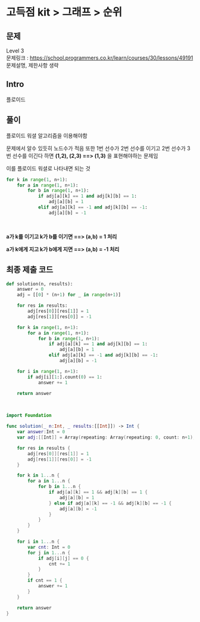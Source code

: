 # 고득점 kit > 그래프 > 순위

## 문제

Level 3
<br/>
문제링크 : https://school.programmers.co.kr/learn/courses/30/lessons/49191
<br/>
문제설명, 제한사항 생략
<br/>

## Intro

플로이드
<br/>

## 풀이

플로이드 워셜 알고리즘을 이용해야함
<br/>

문제에서 알수 있듯히 노드수가 적음 또한 1번 선수가 2번 선수를 이기고 2번 선수가 3번 선수를 이긴다 하면 **(1,2), (2,3) ==> (1,3)** 을 표현해야하는 문제임
<br/>

이를 플로이드 워셜로 나타내면 되는 것
<br/>

```python
for k in range(1, n+1):
    for a in range(1, n+1):
        for b in range(1, n+1):
            if adj[a][k] == 1 and adj[k][b] == 1:
                adj[a][b] = 1
            elif adj[a][k] == -1 and adj[k][b] == -1:
                adj[a][b] = -1
```

<br/>

**a가 k를 이기고 k가 b를 이기면 ==> (a,b) = 1 처리**
<br/>

**a가 k에게 지고 k가 b에게 지면 ==> (a,b) = -1 처리**
<br/>

## 최종 제출 코드

```python
def solution(n, results):
    answer = 0
    adj = [[0] * (n+1) for _ in range(n+1)]

    for res in results:
        adj[res[0]][res[1]] = 1
        adj[res[1]][res[0]] = -1

    for k in range(1, n+1):
        for a in range(1, n+1):
            for b in range(1, n+1):
                if adj[a][k] == 1 and adj[k][b] == 1:
                    adj[a][b] = 1
                elif adj[a][k] == -1 and adj[k][b] == -1:
                    adj[a][b] = -1

    for i in range(1, n+1):
        if adj[i][1:].count(0) == 1:
            answer += 1

    return answer

```

<br/>

```swift
import Foundation

func solution(_ n:Int, _ results:[[Int]]) -> Int {
    var answer:Int = 0
    var adj:[[Int]] = Array(repeating: Array(repeating: 0, count: n+1), count: n+1)

    for res in results {
        adj[res[0]][res[1]] = 1
        adj[res[1]][res[0]] = -1
    }

    for k in 1...n {
        for a in 1...n {
            for b in 1...n {
                if adj[a][k] == 1 && adj[k][b] == 1 {
                    adj[a][b] = 1
                } else if adj[a][k] == -1 && adj[k][b] == -1 {
                    adj[a][b] = -1
                }
            }
        }
    }

    for i in 1...n {
        var cnt: Int = 0
        for j in 1...n {
            if adj[i][j] == 0 {
                cnt += 1
            }
        }
        if cnt == 1 {
            answer += 1
        }
    }

    return answer
}
```
